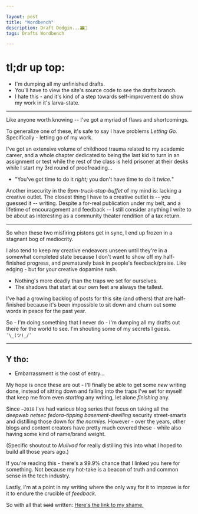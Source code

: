 ```yaml
---

layout: post
title: "Wordbench"
description: Draft Dodgin...🗃️💨️
tags: Drafts Wordbench

---
```


# tl;dr up top:

* I'm dumping all my unfinished drafts.
* You'll have to view the site's source code to see the drafts branch.
* I hate this - and it's kind of a step towards self-improvement do show my work in it's larva-state.

-----

Like anyone worth knowing -- I've got a myriad of flaws and shortcomings.

To generalize one of these, it's safe to say I have problems *Letting Go.* Specifically - letting go of my work.

I've got an extensive volume of childhood trauma related to my academic career, and a whole chapter dedicated to being the last kid to turn in an assignment or test while the rest of the class is held prisoner at their desks while I start my 3rd round of proofreading...

* "You've got time to do it _right;_ you don't have time to do it _twice._"

Another insecurity in the *9pm-truck-stop-buffet* of my mind is: lacking a creative outlet. The closest thing I have to a creative outlet is -- you guessed it -- writing. Despite a for-real publication under my belt, and a lifetime of encouragement and feedback -- I still consider anything I write to be about as interesting as a community theater rendition of a tax return.

-----

So when these two misfiring pistons get in sync, I end up frozen in a stagnant bog of mediocrity.

I also tend to keep my creative endeavors unseen until they're in a somewhat completed state because I don't want to show off my half-finished progress, and prematurely bask in people's feedback/praise. Like edging - but for your creative dopamine rush.

* Nothing's more deadly than the traps we set for ourselves.
* The shadows that start at our own feet are always the tallest.

  
I've had a growing backlog of posts for this site (and others) that are half-finished because it's been impossible to sit down and churn out some words in peace for the past year.

So - I'm doing something that I never do - I'm dumping all my drafts out there for the world to see. I'm shouting some of my secrets I guess. `¯\_(ツ)_/¯`

-----

## Y tho:

* Embarrassment is the cost of entry...

My hope is once these are out - I'll finally be able to get some *new* writing done, instead of sitting down and falling into the traps I've set for myself that keep me from even _starting_ any writing, let alone _finishing_ any.

Since `~2018` I've had various blog series that focus on taking all the _deepweb netsec fedora-tipping basement-dwelling_ security street-smarts and distilling those down for _the normies._ However - over the years, other blogs and content creators have pretty much covered these - while also having some kind of name/brand weight.

(Specific shoutout to _Mullvad_ for really distilling this into what I hoped to build all those years ago.)

If you're reading this - there's a 99.9% chance that I linked you here for something. Not because my hot-take is a beacon of truth and common sense in the tech industry.

Lastly, I'm at a point in my writing where the only way for it to improve is for it to endure the crucible of _feedback._

So with all that ~~said~~ written: [Here's the link to my shame.](https://gitlab.com/matrix8967/text-mainframe-computer/-/tree/feat/word-bench)